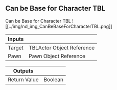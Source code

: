## Can be Base for Character TBL
Can be Base for Character TBL
![[../img/nd_img_CanBeBaseForCharacterTBL.png]]

|Inputs||
|--|--|
| Target | TBLActor Object Reference |
| Pawn | Pawn Object Reference |

|Outputs||
|--|--|
| Return Value | Boolean |

